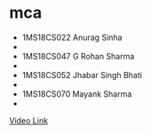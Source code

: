 # mca

<ul>
	<li> 
		1MS18CS022    Anurag Sinha
	<li> 
	<li> 
		1MS18CS047    G Rohan Sharma
	<li> 
	<li> 
		1MS18CS052    Jhabar Singh Bhati
	<li> 
	<li> 
		1MS18CS070   Mayank Sharma
	<li> 

</ul>

[Video Link](https://drive.google.com/file/d/1y75CT12x_v5ugUzqMSWKxE3ffQcHoL0r/view?usp=sharing)
